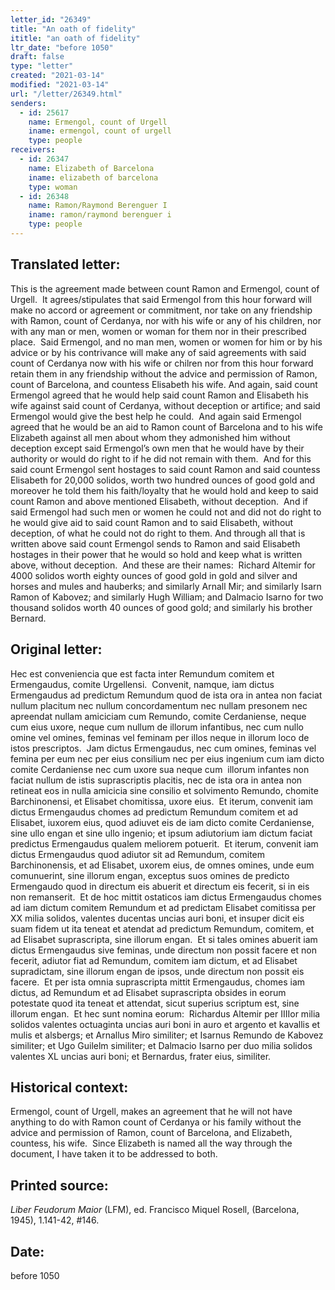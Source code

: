 ```yaml
---
letter_id: "26349"
title: "An oath of fidelity"
ititle: "an oath of fidelity"
ltr_date: "before 1050"
draft: false
type: "letter"
created: "2021-03-14"
modified: "2021-03-14"
url: "/letter/26349.html"
senders:
  - id: 25617
    name: Ermengol, count of Urgell
    iname: ermengol, count of urgell
    type: people
receivers:
  - id: 26347
    name: Elizabeth of Barcelona
    iname: elizabeth of barcelona
    type: woman
  - id: 26348
    name: Ramon/Raymond Berenguer I
    iname: ramon/raymond berenguer i
    type: people
---
```

<h2> Translated letter:</h2><p>This is the agreement made between count Ramon and Ermengol, count of Urgell.&nbsp; It agrees/stipulates that said Ermengol from this hour forward will make no accord or agreement or commitment, nor take on any friendship with Ramon, count of Cerdanya, nor with his wife or any of his children, nor with any man or men, women or woman for them nor in their prescribed place.&nbsp; Said Ermengol, and no man men, women or women for him or by his advice or by his contrivance will make any of said agreements with said count of Cerdanya now with his wife or chilren nor from this hour forward retain them in any friendship without the advice and permission of Ramon, count of Barcelona, and countess Elisabeth his wife. And again, said count Ermengol agreed that he would help said count Ramon and Elisabeth his wife against said count of Cerdanya, without deception or artifice; and said Ermengol would give the best help he could.&nbsp; And again said Ermengol agreed that he would be an aid to Ramon count of Barcelona and to his wife Elizabeth against all men about whom they admonished him without deception except said Ermengol’s own men that he would have by their authority or would do right to if he did not remain with them.&nbsp; And for this said count Ermengol sent hostages to said count Ramon and said countess Elisabeth for 20,000 solidos, worth two hundred ounces of good gold and moreover he told them his faith/loyalty that he would hold and keep to said count Ramon and above mentioned Elisabeth, without deception.&nbsp; And if said Ermengol had such men or women he could not and did not do right to he would give aid to said count Ramon and to said Elisabeth, without deception, of what he could not do right to them. And through all that is written above said count Ermengol sends to Ramon and said Elisabeth hostages in their power that he would so hold and keep what is written above, without deception.&nbsp; And these are their names:&nbsp; Richard Altemir for 4000 solidos worth eighty ounces of good gold in gold and silver and horses and mules and hauberks; and similarly Arnall Mir; and similarly Isarn Ramon of Kabovez; and similarly Hugh William; and Dalmacio Isarno for two thousand solidos worth 40 ounces of good gold; and similarly his brother Bernard.</p><h2 class="mt-4"> Original letter:</h2><p>Hec est conveniencia que est facta inter Remundum comitem et Ermengaudus, comite Urgellensi.&nbsp; Convenit, namque, iam dictus Ermengaudus ad predictum Remundum quod de ista ora in antea non faciat nullum placitum nec nullum concordamentum nec nullam presonem nec apreendat nullam amiciciam cum Remundo, comite Cerdaniense, neque cum eius uxore, neque cum nullum de illorum infantibus, nec cum nullo omine vel omines, feminas vel feminam per illos neque in illorum loco de istos prescriptos.&nbsp; Jam dictus Ermengaudus, nec cum omines, feminas vel femina per eum nec per eius consilium nec per eius ingenium cum iam dicto comite Cerdaniense nec cum uxore sua neque cum&nbsp; illorum infantes non faciat nullum de istis suprascriptis placitis, nec de ista ora in antea non retineat eos in nulla amicicia sine consilio et solvimento Remundo, chomite Barchinonensi, et Elisabet chomitissa, uxore eius.&nbsp; Et iterum, convenit iam dictus Ermengaudus chomes ad predictum Remundum comitem et ad Elisabet, iuxorem eius, quod adiuvet eis de iam dicto comite Cerdaniense, sine ullo engan et sine ullo ingenio; et ipsum adiutorium iam dictum faciat predictus Ermengaudus qualem meliorem potuerit.&nbsp; Et iterum, convenit iam dictus Ermengaudus quod adiutor sit ad Remundum, comitem Barchinonensis, et ad Elisabet, uxorem eius, de omnes omines, unde eum comunuerint, sine illorum engan, exceptus suos omines de predicto Ermengaudo quod in directum eis abuerit et directum eis fecerit, si in eis non remanserit.&nbsp; Et de hoc mittit ostaticos iam dictus Ermengaudus chomes ad iam dictum comitem Remundum et ad predictam Elisabet comitissa per XX milia solidos, valentes ducentas uncias auri boni, et insuper dicit eis suam fidem ut ita teneat et atendat ad predictum Remundum, comitem, et ad Elisabet suprascripta, sine illorum engan.&nbsp; Et si tales omines abuerit iam dictus Ermengaudus sive feminas, unde directum non possit facere et non fecerit, adiutor fiat ad Remundum, comitem iam dictum, et ad Elisabet supradictam, sine illorum engan de ipsos, unde directum non possit eis facere.&nbsp; Et per ista omnia suprascripta mittit Ermengaudus, chomes iam dictus, ad Remundum et ad Elisabet suprascripta obsides in eorum potestate quod ita teneat et attendat, sicut superius scriptum est, sine illorum engan.&nbsp; Et hec sunt nomina eorum:&nbsp; Richardus Altemir per IIIIor milia solidos valentes octuaginta uncias auri boni in auro et argento et kavallis et mulis et alsbergs; et Arnallus Miro similiter; et Isarnus Remundo de Kabovez similiter; et Ugo Guilelm similiter; et Dalmacio Isarno per duo milia solidos valentes XL uncias auri boni; et Bernardus, frater eius, similiter.&nbsp;</p><h2 class="mt-4"> Historical context:</h2><p>Ermengol, count of Urgell, makes an agreement that he will not have anything to do with Ramon count of Cerdanya or his family without the advice and permission of Ramon, count of Barcelona, and Elizabeth, countess, his wife.&nbsp; Since Elizabeth is named all the way through the document, I have taken it to be addressed to both.&nbsp;</p><h2 class="mt-4"> Printed source:</h2><p><i>Liber Feudorum Maior</i> (LFM), ed. Francisco Miquel Rosell, (Barcelona, 1945),&nbsp;1.141-42, #146.</p><h2 class="mt-4"> Date:</h2>before 1050